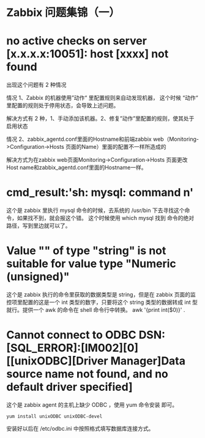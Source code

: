 # Zabbix 问题集锦（一）

# no active checks on server [x.x.x.x:10051]: host [xxxx] not found

出现这个问题有 2 种情况

情况 1、Zabbix 的机器使用”动作“ 里配置规则来自动发现机器，
这个时候 “动作“ 里配置的规则处于停用状态，会导致上述问题。

解决方式有 2 种，1、手动添加该机器。2、修复”动作”里配置的规则，使其处于启用状态

情况 2、zabbix_agentd.conf里面的Hostname和前端zabbix web（Monitoring->Configuration->Hosts 页面的Name）里面的配置不一样所造成的

解决方式为在zabbix web页面Monitoring->Configuration->Hosts 页面更改Host name和zabbix_agentd.conf里面的Hostname一样。

# cmd_result:'sh: mysql: command n'

这个是 zabbix 里执行 mysql 命令的时候，去系统的 /usr/bin 下去寻找这个命令，如果找不到，就会报这个错。
这个时候使用 which mysql 找到 命令的绝对路径，写到里边就可以了。

# Value "" of type "string" is not suitable for value type "Numeric (unsigned)"

这个是 zabbix 执行的命令里获取的数据类型是 string，但是在 zabbix 页面的监控项里配置的这是一个 int 类型的数字，只要将这个 string 类型的数据转成 int 型就行。提供一个 awk 的命令在 shell 命令行中转换。 awk '{print int($0)}' .

# Cannot connect to ODBC DSN: [SQL_ERROR]:[IM002][0][[unixODBC][Driver Manager]Data source name not found, and no default driver specified]

这个是 zabbix agent 的主机上缺少 ODBC ，使用 yum 命令安装 即可。

```
yum install unixODBC unixODBC-devel
```

安装好以后在 /etc/odbc.ini 中按照格式填写数据库连接方式。